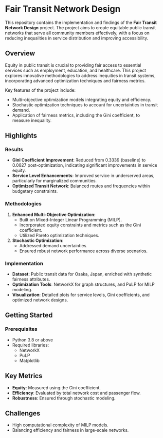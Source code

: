 # Fair Transit Network Design

This repository contains the implementation and findings of the **Fair Transit Network Design** project. The project aims to create equitable public transit networks that serve all community members effectively, with a focus on reducing inequalities in service distribution and improving accessibility.

## Overview

Equity in public transit is crucial to providing fair access to essential services such as employment, education, and healthcare. This project explores innovative methodologies to address inequities in transit systems, incorporating advanced optimization techniques and fairness metrics.

Key features of the project include:
- Multi-objective optimization models integrating equity and efficiency.
- Stochastic optimization techniques to account for uncertainties in transit demand.
- Application of fairness metrics, including the Gini coefficient, to measure inequality.

## Highlights

### Results
- **Gini Coefficient Improvement**: Reduced from 0.3339 (baseline) to 0.0627 post-optimization, indicating significant improvements in service equity.
- **Service Level Enhancements**: Improved service in underserved areas, particularly for marginalized communities.
- **Optimized Transit Network**: Balanced routes and frequencies within budgetary constraints.

### Methodologies
1. **Enhanced Multi-Objective Optimization**:
   - Built on Mixed-Integer Linear Programming (MILP).
   - Incorporated equity constraints and metrics such as the Gini coefficient.
   - Utilized Pareto optimization techniques.
2. **Stochastic Optimization**:
   - Addressed demand uncertainties.
   - Ensured robust network performance across diverse scenarios.

### Implementation
- **Dataset**: Public transit data for Osaka, Japan, enriched with synthetic fairness attributes.
- **Optimization Tools**: NetworkX for graph structures, and PuLP for MILP modeling.
- **Visualization**: Detailed plots for service levels, Gini coefficients, and optimized network designs.

## Getting Started

### Prerequisites
- Python 3.8 or above
- Required libraries:
  - NetworkX
  - PuLP
  - Matplotlib


## Key Metrics
- **Equity**: Measured using the Gini coefficient.
- **Efficiency**: Evaluated by total network cost and passenger flow.
- **Robustness**: Ensured through stochastic modeling.

## Challenges
- High computational complexity of MILP models.
- Balancing efficiency and fairness in large-scale networks.


